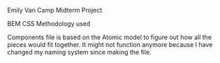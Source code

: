 Emily Van Camp Midterm Project

BEM CSS Methodology used

Components file is based on the Atomic model to figure out how all the pieces would fit together.  It might not function anymore because I have changed my naming system since making the file.